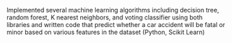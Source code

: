 Implemented several machine learning algorithms including decision tree, random forest, K nearest neighbors, and voting classifier using both libraries and written code that predict whether a car accident will be fatal or minor based on various features in the dataset (Python, Scikit Learn) 
